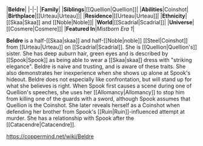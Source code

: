 |**Beldre**|
|-|-|
|**Family**|
|**Siblings**|[[Quellion\|Quellion]]|
|**Abilities**|Coinshot|
|**Birthplace**|[[Urteau\|Urteau]]|
|**Residence**|[[Urteau\|Urteau]]|
|**Ethnicity**|[[Skaa\|Skaa]] and [[Noble\|Noble]]|
|**World**|[[Scadrial\|Scadrial]]|
|**Universe**|[[Cosmere\|Cosmere]]|
|**Featured In**|*Mistborn Era 1*|

**Beldre** is a half-[[Skaa\|skaa]] and half-[[Noble\|noble]] [[Steel\|Coinshot]] from [[Urteau\|Urteau]] on [[Scadrial\|Scadrial]].
She is [[Quellion\|Quellion's]] sister. She has deep auburn hair, green eyes and is described by [[Spook\|Spook]] as being able to wear a [[Skaa\|skaa]] dress with "striking elegance". Beldre is naive and trusting, and is aware of these traits. She also demonstrates her inexperience when she shows up alone at Spook's hideout.
Beldre does not especially like confrontation, but will stand up for what she believes is right. When Spook first causes a scene during one of Quellion's speeches, she uses her [[Allomancy\|Allomancy]] to stop him from killing one of the guards with a sword, although Spook assumes that Quellion is the Coinshot.
She later reveals herself as a Coinshot when defending her brother from Spook's [[Ruin\|Ruin]]-influenced attempt at murder.
She has a relationship with Spook after the [[Catacendre\|Catacendre]].



https://coppermind.net/wiki/Beldre